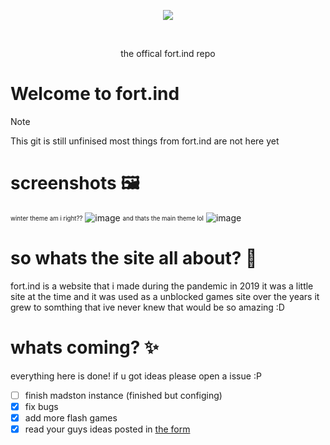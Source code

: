 <p align="center">
  <img src="https://github.com/user-attachments/assets/eda1c7c8-6a51-423a-8a69-d9fe1ea2bfdb" />
</p>
<br>
 <p align="center">
 the offical fort.ind repo
</p>

# Welcome to fort.ind

> [!NOTE]
> This git is still unfinised most things from fort.ind are not here yet

# screenshots 🖼️

<sub><sup>winter theme am i right??</sup></sub>
![image](https://github.com/user-attachments/assets/1156e97a-900c-4627-9ff7-2cfc69025534)
<sub><sup>and thats the main theme lol</sup></sub>
![image](https://files.catbox.moe/s4v4bq.png)

# so whats the site all about? 🤔

fort.ind is a website that i made during the pandemic in 2019 it was a little site at the time and it was used as a unblocked games site over the years it grew to somthing that ive never knew that would be so amazing :D

# whats coming? ✨

everything here is done! if u got ideas please open a issue :P

- [ ] finish madston instance (finished but configing)
- [X] fix bugs
- [X] add more flash games
- [X] read your guys ideas posted in [the form](https://forms.gle/K14hXqdQjfksyQnA8)
